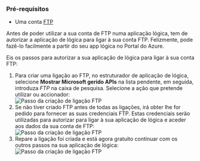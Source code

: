 ### <a name="prerequisites"></a>Pré-requisitos

- Uma conta [FTP](https://wikipedia.org/wiki/File_Transfer_Protocol)  


Antes de poder utilizar a sua conta de FTP numa aplicação lógica, tem de autorizar a aplicação de lógica para ligar à sua conta FTP. Felizmente, pode fazê-lo facilmente a partir do seu app lógica no Portal do Azure.  

Eis os passos para autorizar a sua aplicação de lógica para ligar à sua conta FTP:  
1. Para criar uma ligação ao FTP, no estruturador de aplicação de lógica, selecione **Mostrar Microsoft gerido APIs** na lista pendente, em seguida, introduza *FTP* na caixa de pesquisa. Selecione a ação que pretende utilizar ou accionador:  
![Passo da criação de ligação FTP](./media/connectors-create-api-ftp/ftp-1.png)  
2. Se não tiver criado FTP antes de todas as ligações, irá obter lhe for pedido para fornecer as suas credenciais FTP. Estas credenciais serão utilizadas para autorizar para ligar à sua aplicação de lógica e aceder aos dados da sua conta de FTP:  
![Passo da criação de ligação FTP](./media/connectors-create-api-ftp/ftp-2.png)  
3. Repare a ligação foi criada e está agora gratuito continuar com os outros passos na sua aplicação de lógica:  
 ![Passo da criação de ligação FTP](./media/connectors-create-api-ftp/ftp-3.png)  
